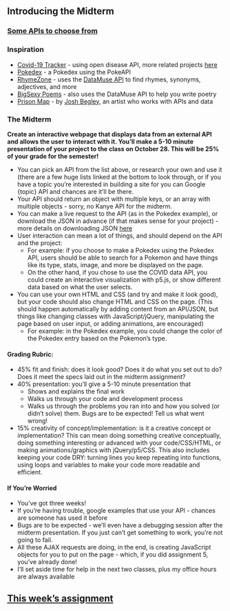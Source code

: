 ## Introducing the Midterm

### [Some APIs to choose from](apis.md)

### Inspiration

- [Covid-19 Tracker](https://viruscovid.tech/) - using open disease API, more related projects [here](https://github.com/disease-sh/awesome-novelcovid)
- [Pokedex](https://pokedex.org/) - a Pokedex using the PokeAPI
- [RhymeZone](https://rhymezone.com/) - uses the [DataMuse API](https://www.datamuse.com/api/) to find rhymes, synonyms, adjectives, and more
- [BigSexy Poems](https://bennadel.github.io/big-sexy-poems-poc/) - also uses the DataMuse API to help you write poetry
- [Prison Map](http://prisonmap.com/) - by [Josh Begley](https://joshbegley.com/), an artist who works with APIs and data


### The Midterm

**Create an interactive webpage that displays data from an external API and allows the user to interact with it. You’ll make a 5-10 minute presentation of your project to the class on October 28. This will be 25% of your grade for the semester!**

- You can pick an API from the list above, or research your own and use it (there are a few huge lists linked at the bottom to look through, or if you have a topic you’re interested in building a site for you can Google {topic} API and chances are it’ll be there.
- Your API should return an object with multiple keys, or an array with multiple objects - sorry, no Kanye API for the midterm.
- You can make a live request to the API (as in the Pokedex example), or download the JSON in advance (if that makes sense for your project) - more details on downloading JSON [here](local_json.md)
- User interaction can mean a lot of things, and should depend on the API and the project:
  - For example: if you choose to make a Pokedex using the Pokedex API, users should be able to search for a Pokemon and have things like its type, stats, image, and more be displayed on the page.
  - On the other hand, if you chose to use the COVID data API, you could create an interactive visualization with p5.js, or show different data based on what the user selects.
- You can use your own HTML and CSS (and try and make it look good), but your code should also change HTML and CSS on the page. (This should happen automatically by adding content from an API/JSON, but things like changing classes with JavaScript/jQuery, manipulating the page based on user input, or adding animations, are encouraged)
  - For example: in the Pokedex example, you could change the color of the Pokedex entry based on the Pokemon’s type.

#### Grading Rubric:

- 45% fit and finish: does it look good? Does it do what you set out to do? Does it meet the specs laid out in the midterm assignment? 
- 40% presentation: you’ll give a 5-10 minute presentation that
  - Shows and explains the final work
  - Walks us through your code and development process 
  - Walks us through the problems you ran into and how you solved (or didn’t solve) them. Bugs are to be expected! Tell us what went wrong!
- 15% creativity of concept/implementation: is it a creative concept or implementation? This can mean doing something creative conceptually, doing something interesting or advanced with your code/CSS/HTML, or making animations/graphics with jQuery/p5/CSS. This also includes keeping your code DRY: turning lines you keep repeating into functions, using loops and variables to make your code more readable and efficient.

#### If You’re Worried

- You’ve got three weeks!
- If you’re having trouble, google examples that use your API - chances are someone has used it before
- Bugs are to be expected - we’ll even have a debugging session after the midterm presentation. If you just can’t get something to work, you’re not going to fail.
- All these AJAX requests are doing, in the end, is creating JavaScript objects for you to put on the page - which, if you did assignment 5, you’ve already done!
- I’ll set aside time for help in the next two classes, plus my office hours are always available

## [This week’s assignment](assignment.md)
